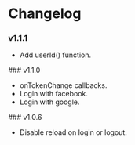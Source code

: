 # Changelog

### v1.1.1

- Add userId() function.

### v1.1.0

- onTokenChange callbacks.
- Login with facebook.
- Login with google.

### v1.0.6

- Disable reload on login or logout.
